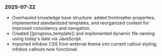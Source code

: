 
### 2025-07-22
- Overhauled knowledge base structure: added frontmatter properties, implemented standardized templates, and reorganized content for improved consistency and navigation.
- Created [[progress_template]] and implemented dynamic file naming using today's date via JavaScript.
- Imported infobox CSS from external theme into current callout styling; infobox callouts now functional.


